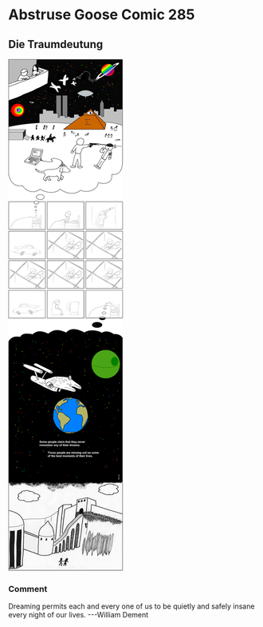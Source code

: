 # Abstruse Goose Comic 285
## Die Traumdeutung

![image](i_am_taking_an_exam_naked.png)
### Comment
Dreaming permits each and every one of us to be quietly and safely insane every night of our lives. ---William Dement
